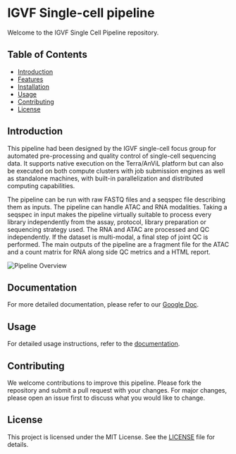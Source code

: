 # IGVF Single-cell pipeline

Welcome to the IGVF Single Cell Pipeline repository. 

## Table of Contents

- [Introduction](#introduction)
- [Features](#features)
- [Installation](#installation)
- [Usage](#usage)
- [Contributing](#contributing)
- [License](#license)

## Introduction

This pipeline had been designed by the IGVF single-cell focus group for automated pre-processing and quality control of single-cell sequencing data. It supports native execution on the Terra/AnViL platform but can also be executed on both compute clusters with job submission engines as well as standalone machines, with built-in parallelization and distributed computing capabilities. 

The pipeline can be run with raw FASTQ files and a seqspec file describing them as inputs. The pipeline can handle ATAC and RNA modalities. Taking a seqspec in input makes the pipeline virtually suitable to process every library independently from the assay, protocol, library preparation or sequencing strategy used.
The RNA and ATAC are processed and QC independently. If the dataset is multi-modal, a final step of joint QC is performed. The main outputs of the pipeline are a fragment file for the ATAC and a count matrix for RNA along side QC metrics and a HTML report.

![Pipeline Overview](docs/images/pipeline_overview.png)


## Documentation

For more detailed documentation, please refer to our [Google Doc](https://docs.google.com/document/d/1NgNYDduZsThKTyND8DI1DIMwiG9q-Rt462377_NZXis/edit).

## Usage




For detailed usage instructions, refer to the [documentation](docs/USAGE.md).

## Contributing

We welcome contributions to improve this pipeline. Please fork the repository and submit a pull request with your changes. For major changes, please open an issue first to discuss what you would like to change.

## License

This project is licensed under the MIT License. See the [LICENSE](LICENSE) file for details.
